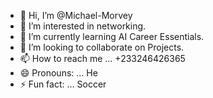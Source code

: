 - 👋 Hi, I’m @Michael-Morvey
- 👀 I’m interested in networking.
- 🌱 I’m currently learning AI Career Essentials.
- 💞️ I’m looking to collaborate on Projects.
- 📫 How to reach me ... +233246426365
- 😄 Pronouns: ... He
- ⚡ Fun fact: ... Soccer

<!---
Michael-Morvey/Michael-Morvey is a ✨ special ✨ repository because its `README.md` (this file) appears on your GitHub profile.
You can click the Preview link to take a look at your changes.
--->

